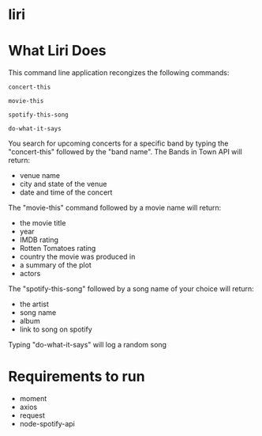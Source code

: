 # liri

# What Liri Does
This command line application recongizes the following commands:

  ```
  concert-this

  movie-this

  spotify-this-song

  do-what-it-says

  ```

You search for upcoming concerts for a specific band by typing the "concert-this" followed by the "band name". The Bands in Town API will return:
* venue name
* city and state of the venue
* date and time of the concert

The "movie-this" command followed by a movie name will return:
* the movie title
* year
* IMDB rating
* Rotten Tomatoes rating
* country the movie was produced in
* a summary of the plot
* actors

The "spotify-this-song" followed by a song name of your choice will return:
* the artist
* song name
* album
* link to song on spotify

Typing "do-what-it-says" will log a random song


# Requirements to run
* moment
* axios
* request
* node-spotify-api

